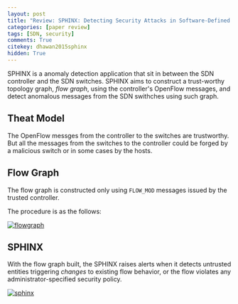 ```yaml
---
layout: post
title: "Review: SPHINX: Detecting Security Attacks in Software-Defined Networks"
categories: [paper review]
tags: [SDN, security]
comments: True
citekey: dhawan2015sphinx
hidden: True
---
```


SPHINX is a anomaly detection application that sit in between the SDN controller and the SDN switches.
SPHINX aims to construct a trust-worthy topology graph, *flow graph*, using the controller's OpenFlow messages,
and detect anomalous messages from the SDN swithches using such graph.

## Theat Model

The OpenFlow messges from the controller to the switches are trustworthy.
But all the messages from the switches to the controller could be forged by a malicious switch or in some cases by the hosts.

## Flow Graph

The flow graph is constructed only using `FLOW_MOD` messages issued by the trusted controller.

The procedure is as the follows:

[![flowgraph][flowgraph]][flowgraph]

[flowgraph]: http://i.imgur.com/uJVbNbF.png

## SPHINX

With the flow graph built, the SPHINX raises alerts when it detects untrusted entities triggering *changes* to existing flow behavior,
or the flow violates any administrator-specified security policy.


[![sphinx][sphinx]][sphinx]

[sphinx]: http://i.imgur.com/2Ae1z7z.png
